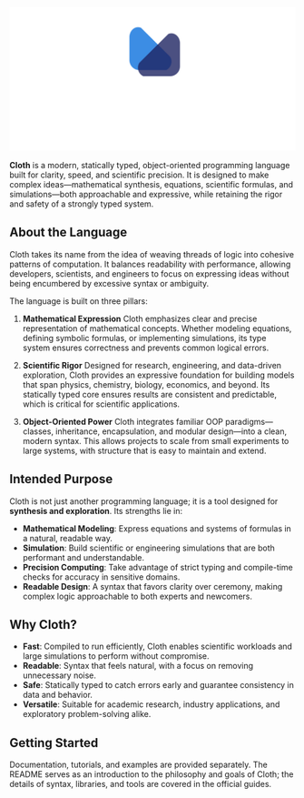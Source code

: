 ![Logo](https://github.com/Cloth-Foundation/.github/blob/main/Logos/PNG/Header%20-%20NO%20BG.png?raw=true)

**Cloth** is a modern, statically typed, object-oriented programming language built for clarity, speed, and scientific precision. It is designed to make complex ideas—mathematical synthesis, equations, scientific formulas, and simulations—both approachable and expressive, while retaining the rigor and safety of a strongly typed system.

## About the Language

Cloth takes its name from the idea of weaving threads of logic into cohesive patterns of computation. It balances readability with performance, allowing developers, scientists, and engineers to focus on expressing ideas without being encumbered by excessive syntax or ambiguity.

The language is built on three pillars:

1. **Mathematical Expression**
   Cloth emphasizes clear and precise representation of mathematical concepts. Whether modeling equations, defining symbolic formulas, or implementing simulations, its type system ensures correctness and prevents common logical errors.

2. **Scientific Rigor**
   Designed for research, engineering, and data-driven exploration, Cloth provides an expressive foundation for building models that span physics, chemistry, biology, economics, and beyond. Its statically typed core ensures results are consistent and predictable, which is critical for scientific applications.

3. **Object-Oriented Power**
   Cloth integrates familiar OOP paradigms—classes, inheritance, encapsulation, and modular design—into a clean, modern syntax. This allows projects to scale from small experiments to large systems, with structure that is easy to maintain and extend.

## Intended Purpose

Cloth is not just another programming language; it is a tool designed for **synthesis and exploration**. Its strengths lie in:

* **Mathematical Modeling**: Express equations and systems of formulas in a natural, readable way.
* **Simulation**: Build scientific or engineering simulations that are both performant and understandable.
* **Precision Computing**: Take advantage of strict typing and compile-time checks for accuracy in sensitive domains.
* **Readable Design**: A syntax that favors clarity over ceremony, making complex logic approachable to both experts and newcomers.

## Why Cloth?

* **Fast**: Compiled to run efficiently, Cloth enables scientific workloads and large simulations to perform without compromise.
* **Readable**: Syntax that feels natural, with a focus on removing unnecessary noise.
* **Safe**: Statically typed to catch errors early and guarantee consistency in data and behavior.
* **Versatile**: Suitable for academic research, industry applications, and exploratory problem-solving alike.

## Getting Started

Documentation, tutorials, and examples are provided separately. The README serves as an introduction to the philosophy and goals of Cloth; the details of syntax, libraries, and tools are covered in the official guides.
